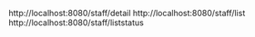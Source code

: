 http://localhost:8080/staff/detail
http://localhost:8080/staff/list
http://localhost:8080/staff/liststatus
